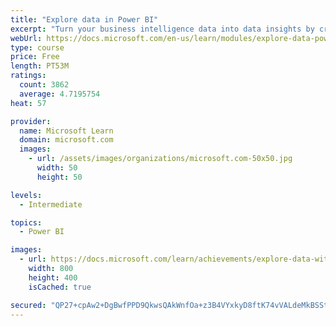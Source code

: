 ```yaml
---
title: "Explore data in Power BI"
excerpt: "Turn your business intelligence data into data insights by creating and configuring Power BI dashboards."
webUrl: https://docs.microsoft.com/en-us/learn/modules/explore-data-power-bi/
type: course
price: Free
length: PT53M
ratings:
  count: 3862
  average: 4.7195754
heat: 57

provider:
  name: Microsoft Learn
  domain: microsoft.com
  images:
    - url: /assets/images/organizations/microsoft.com-50x50.jpg
      width: 50
      height: 50

levels:
  - Intermediate

topics:
  - Power BI

images:
  - url: https://docs.microsoft.com/learn/achievements/explore-data-with-power-bi-desktop-social.png
    width: 800
    height: 400
    isCached: true

secured: "QP27+cpAw2+DgBwfPPD9QkwsQAkWnfOa+z3B4VYxkyD8ftK74vVALdeMkBSSt9aH1njuG8Trh2tm24Ro7O+Zd+UM9LRTIWqaqLAdzqHmNvNZE9EPAHxYph70TtWMeAmuyyQmfqqLe6mPwnnGt9X4a+7pwyuFe6j045TYGITwIq0juo3ecl6j3mntJ7aFRhdCRWXdBp26cBw90IXUFSguvFmROHKdeiDHXti8oQe8sHvz047tZlovyyozeROGiQp5tUEVd+UuVFnL4w+ucGcv1H084b+1SrMmDlr5zVYRQ5XrmHZuOHG9ID295S80ZzSjtkNBvhV0DeHH2yrj8DhLNzA6nAMdq5kf06LGJMZ1ULjOn7XUGyP2QgVkHJ9pEvwtIhONsS4OMOwpBRdIDQwzY8F1GgpWMPBDqTs1jTfcBPQ=;P951cU51U5QJQR35uzY3Ww=="
---
```


